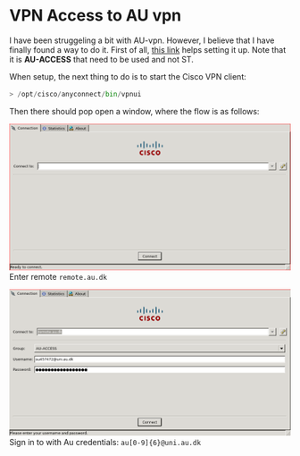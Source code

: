 # VPN Access to AU vpn

I have been struggeling a bit with AU-vpn. However, I believe that I have finally found a way to do it. 
First of all, [this link](https://medarbejdere.au.dk/fileadmin/www.medarbejdere.au.dk/Medarbejderservice/IT/Medarbejderservice_AU_IT/VPN_-_remote.au.dk/VPN_Manual_-_Ubuntu_-_Engelsk.pdf) helps setting it up. Note that it is **AU-ACCESS** that need to be used and not ST.

When setup, the next thing to do is to start the Cisco VPN client:

```python
> /opt/cisco/anyconnect/bin/vpnui
```

Then there should pop open a window, where the flow is as follows:

![Initial screen](./imgs/first.png)
Enter remote `remote.au.dk`

![Type in credentials](./imgs/second.png)
Sign in to with Au credentials: `au[0-9]{6}@uni.au.dk`

